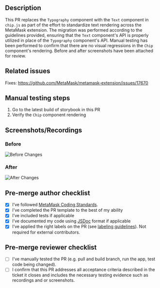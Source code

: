 ## **Description**

This PR replaces the `Typography` component with the `Text` component in `chip.js` as part of the effort to standardize text rendering across the MetaMask extension. The migration was performed according to the guidelines provided, ensuring that the `Text` component's API is properly utilized in place of the `Typography` component's API. Manual testing has been performed to confirm that there are no visual regressions in the `Chip` component's rendering. Before and after screenshots have been attached for review.

## **Related issues**

Fixes: https://github.com/MetaMask/metamask-extension/issues/17670

## **Manual testing steps**

1. Go to the latest build of storybook in this PR
2. Verify the `Chip` component rendering

## **Screenshots/Recordings**

### **Before**

![Before Changes](https://api.devin.ai/attachments/before_changes_chip.js.png)

### **After**

![After Changes](https://api.devin.ai/attachments/after_changes_chip.js.png)

## **Pre-merge author checklist**

- [X] I’ve followed [MetaMask Coding Standards](https://github.com/MetaMask/metamask-extension/blob/develop/.github/guidelines/CODING_GUIDELINES.md).
- [X] I've completed the PR template to the best of my ability
- [X] I’ve included tests if applicable
- [X] I’ve documented my code using [JSDoc](https://jsdoc.app/) format if applicable
- [X] I’ve applied the right labels on the PR (see [labeling guidelines](https://github.com/MetaMask/metamask-extension/blob/develop/.github/guidelines/LABELING_GUIDELINES.md)). Not required for external contributors.

## **Pre-merge reviewer checklist**

- [ ] I've manually tested the PR (e.g. pull and build branch, run the app, test code being changed).
- [ ] I confirm that this PR addresses all acceptance criteria described in the ticket it closes and includes the necessary testing evidence such as recordings and or screenshots.
